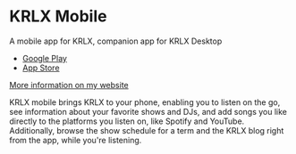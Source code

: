 # KRLX Mobile

A mobile app for KRLX, companion app for KRLX Desktop


- [Google Play](https://play.google.com/store/apps/details?id=com.willbeddow.krlx_mobile)
- [App Store](https://itunes.apple.com/us/app/krlx/id1462817919)

[More information on my website](https://willbeddow.com/krlxmobile)


KRLX mobile brings KRLX to your phone, enabling you to listen on the go, see information about your favorite shows and DJs, and add songs you like directly to the platforms you listen on, like Spotify and YouTube. Additionally, browse the show schedule for a term and the KRLX blog right from the app, while you're listening.
